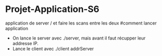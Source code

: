 # Projet-Application-S6
application de server / et faire les scans entre les deux 
#comment lancer application
* On lance le server avec ./server, mais avant il faut récupper leur addresse IP.
* Lance le client avec ./client addrServer

